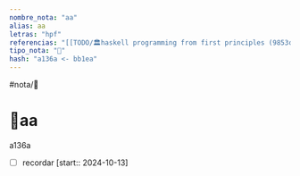 ```yaml
---
nombre_nota: "aa"
alias: aa
letras: "hpf"
referencias: "[[TODO/🏛️haskell programming from first principles (9853c).md]]"
tipo_nota: "📑"
hash: "a136a <- bb1ea"
---
```


#nota/📑

# 📑aa
<div class="hash">a136a</div>

- [ ] recordar  [start:: 2024-10-13]
